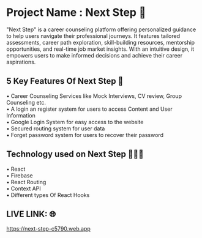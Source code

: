 # Project Name : Next Step 👣

"Next Step" is a career counseling platform offering personalized guidance to help users navigate their professional journeys. It features tailored assessments, career path exploration, skill-building resources, mentorship opportunities, and real-time job market insights. With an intuitive design, it empowers users to make informed decisions and achieve their career aspirations.

## 5 Key Features Of Next Step 🎯

• Career Counseling Services like Mock Interviews, CV review, Group Counseling etc. <br/>
• A login an register system for users to access Content and User Information <br/>
• Google Login System for easy access to the website <br/>
• Secured routing system for user data <br/>
• Forget password system for users to recover their password <br/>

## Technology used on Next Step 👨🏻‍💻

• React <br/>
• Firebase <br/>
• React Routing <br/>
• Context API<br/>
• Different types Of React Hooks <br/>

## LIVE LINK: 🌐

https://next-step-c5790.web.app
